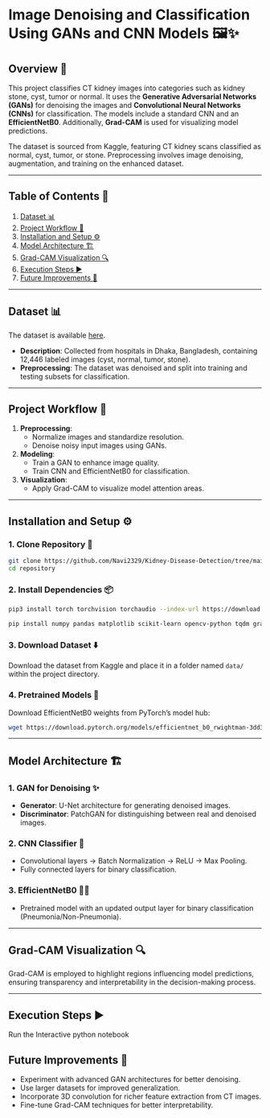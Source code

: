 # Image Denoising and Classification Using GANs and CNN Models 🖼️✨  

## Overview 🧠  
This project classifies CT kidney images into categories such as kidney stone, cyst, tumor or normal. It uses the **Generative Adversarial Networks (GANs)** for denoising the images and **Convolutional Neural Networks (CNNs)** for classification. The models include a standard CNN and an **EfficientNetB0**. Additionally, **Grad-CAM** is used for visualizing model predictions.  

The dataset is sourced from Kaggle, featuring CT kidney scans classified as normal, cyst, tumor, or stone. Preprocessing involves image denoising, augmentation, and training on the enhanced dataset.  

---

## Table of Contents 📑  
1. [Dataset 📊](##dataset)  
2. [Project Workflow 🔄](#project-workflow)  
3. [Installation and Setup ⚙️](#installation-and-setup)  
4. [Model Architecture 🏗️](#model-architecture)  
5. [Grad-CAM Visualization 🔍](#grad-cam-visualization)  
6. [Execution Steps ▶️](#execution-steps)  
7. [Future Improvements 🚀](#future-improvements)  

---

## Dataset 📊  
The dataset is available [here](https://www.kaggle.com/datasets/nazmul0087/ct-kidney-dataset-normal-cyst-tumor-and-stone).  
- **Description**: Collected from hospitals in Dhaka, Bangladesh, containing 12,446 labeled images (cyst, normal, tumor, stone).  
- **Preprocessing**: The dataset was denoised and split into training and testing subsets for classification.  

---

## Project Workflow 🔄  
1. **Preprocessing**:  
   - Normalize images and standardize resolution.  
   - Denoise noisy input images using GANs.  
2. **Modeling**:  
   - Train a GAN to enhance image quality.  
   - Train CNN and EfficientNetB0 for classification.  
3. **Visualization**:  
   - Apply Grad-CAM to visualize model attention areas.  

---

## Installation and Setup ⚙️  
### 1. Clone Repository 📂  
```bash  
git clone https://github.com/Navi2329/Kidney-Disease-Detection/tree/main
cd repository 
```  

### 2. Install Dependencies 📦  
```bash  
pip3 install torch torchvision torchaudio --index-url https://download.pytorch.org/whl/cu124
```  

```bash  
pip install numpy pandas matplotlib scikit-learn opencv-python tqdm grad-cam seaborn  
```  

### 3. Download Dataset ⬇️  
Download the dataset from Kaggle and place it in a folder named `data/` within the project directory.  

### 4. Pretrained Models 🎯  
Download EfficientNetB0 weights from PyTorch’s model hub:  
```bash  
wget https://download.pytorch.org/models/efficientnet_b0_rwightman-3dd342df.pth  
```  

---

## Model Architecture 🏗️  
### 1. **GAN for Denoising** ✨  
   - **Generator**: U-Net architecture for generating denoised images.  
   - **Discriminator**: PatchGAN for distinguishing between real and denoised images.  

### 2. **CNN Classifier** 🧠  
   - Convolutional layers → Batch Normalization → ReLU → Max Pooling.  
   - Fully connected layers for binary classification.  

### 3. **EfficientNetB0** 🏋️‍♂️  
   - Pretrained model with an updated output layer for binary classification (Pneumonia/Non-Pneumonia).  

---

## Grad-CAM Visualization 🔍  
Grad-CAM is employed to highlight regions influencing model predictions, ensuring transparency and interpretability in the decision-making process.  

---

## Execution Steps ▶️  
Run the Interactive python notebook 

## Future Improvements 🚀  
- Experiment with advanced GAN architectures for better denoising.  
- Use larger datasets for improved generalization.  
- Incorporate 3D convolution for richer feature extraction from CT images.  
- Fine-tune Grad-CAM techniques for better interpretability.  
